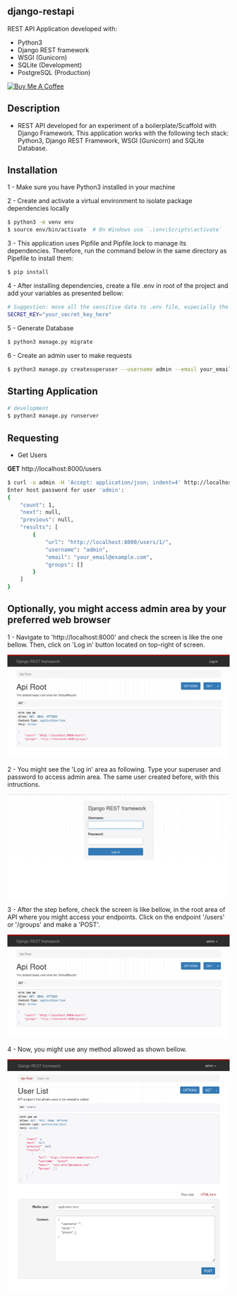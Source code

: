 ## django-restapi

REST API Application developed with:

- Python3
- Django REST framework
- WSGI (Gunicorn)
- SQLite (Development)
- PostgreSQL (Production)

<a href="https://www.buymeacoffee.com/cicerokze" target="_blank">
    <img src="https://cdn.buymeacoffee.com/buttons/v2/default-yellow.png" alt="Buy Me A Coffee" width="150" />
</a>

## Description
- REST API developed for an experiment of a boilerplate/Scaffold with Django Framework. This application works with the following tech stack: Python3, Django REST Framework, WSGI (Gunicorn) and SQLite Database.

## Installation
1 - Make sure you have Python3 installed in your machine

2 - Create and activate a virtual environment to isolate package dependencies locally
```bash
$ python3 -m venv env
$ source env/bin/activate  # On Windows use `.\env\Scripts\activate`
```

3 - This application uses Pipfile and Pipfile.lock to manage its dependencies. Therefore, run the command below in the same directory as Pipefile to install them:
```bash
$ pip install 
```

4 - After installing dependencies, create a file .env in root of the project and add your variables as presented bellow:
```bash
# Suggestion: move all the sensitive data to .env file, especially the SECRET_KEY
SECRET_KEY="your_secret_key_here"
```

5 - Generate Database
```bash
$ python3 manage.py migrate
```

6 - Create an admin user to make requests
```bash
$ python3 manage.py createsuperuser --username admin --email your_email@example.com
```

## Starting Application
```bash
# development
$ python3 manage.py runserver
```

## Requesting
- Get Users

**GET** http://localhost:8000/users
```bash
$ curl -u admin -H 'Accept: application/json; indent=4' http://localhost:8000/users/
Enter host password for user 'admin':
{
    "count": 1,
    "next": null,
    "previous": null,
    "results": [
        {
            "url": "http://localhost:8000/users/1/",
            "username": "admin",
            "email": "your_email@example.com",
            "groups": []
        }
    ]
}
```

## Optionally, you might access admin area by your preferred web browser

1 - Navigate to 'http://localhost:8000' and check the screen is like the one bellow. Then, click on 'Log in' button located on top-right of screen.

![Api Root](/assets/images/github/image-1.png)

2 - You might see the 'Log in' area as following. Type your superuser and password to access admin area. The same user created before, with this intructions.

![Log in area](/assets/images/github/image-2.png)

3 - After the step before, check the screen is like bellow, in the root area of API where you might access your endpoints. Click on the endpoint '/users' or '/groups' and make a 'POST'.

![Root area](/assets/images/github/image-3.png)

4 - Now, you might use any method allowed as shown bellow.

![Edit area](/assets/images/github/image-4.png)